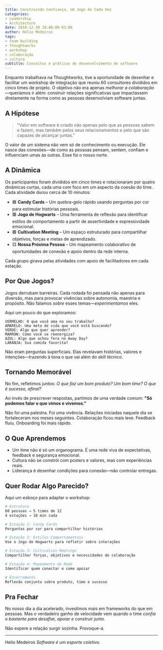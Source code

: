 ```yaml
---
title: Construindo Confiança, Um Jogo de Cada Vez
categories:
- Leadership
- Architecture
date: 2018-12-30 10:00:00-03:00
author: Helio Medeiros
tags:
- team building
- thoughtworks
- workshop
- colaboração
- cultura
subtitle: Conceitos e práticas de desenvolvimento de software
---
```


Enquanto trabalhava na Thoughtworks, tive a oportunidade de desenhar e facilitar um workshop de integração que reuniu 60 consultores divididos em cinco times de projeto. O objetivo não era apenas _melhorar a colaboração_—queríamos ir além: construir relações significativas que impactassem diretamente na forma como as pessoas desenvolviam software juntas.

## A Hipótese

> "Valor em software é criado não apenas pelo que as pessoas sabem e fazem, mas também pelos seus relacionamentos e pelo que são capazes de alcançar juntas."

O valor de um sistema não vem só de conhecimento ou execução. Ele nasce das conexões—de como as pessoas pensam, sentem, confiam e influenciam umas às outras. Esse foi o nosso norte.

## A Dinâmica

Os participantes foram divididos em cinco times e rotacionaram por quatro dinâmicas curtas, cada uma com foco em um aspecto da coesão do time. Cada atividade durou cerca de 10 minutos:

- 🟦 **Candy Cards** – Um quebra-gelo rápido usando perguntas por cor para estimular histórias pessoais.
- 🟥 **Jogo de Hogwarts** – Uma ferramenta de reflexão para identificar estilos de comportamento a partir de assertividade e expressividade emocional.
- 🟩 **Cultivation Meeting** – Um espaço estruturado para compartilhar objetivos, forças e metas de aprendizado.
- 🟨 **Nossa Próxima Pessoa** – Um mapeamento colaborativo de oportunidades de conexão e apoio dentro da rede interna.

Cada grupo girava pelas atividades com apoio de facilitadores em cada estação.

## Por Que Jogos?

Jogos derrubam barreiras. Cada rodada foi pensada não apenas para diversão, mas para provocar vivências sobre autonomia, maestria e propósito. Não falamos _sobre_ esses temas—_experimentamos_ eles.

Aqui um pouco do que exploramos:

```text
VERMELHO: O que você ama no seu trabalho?
AMARELO: Uma meta de vida que você está buscando?
VERDE: Algo que quer aprender?
MARRON: Como você se reenergiza?
AZUL: Algo que achou fera no Away Day?
LARANJA: Sua comida favorita?
```

Não eram perguntas superficiais. Elas revelavam histórias, valores e intenções—trazendo à tona o que vai além do skill técnico.

## Tornando Memorável

No fim, refletimos juntos: _O que faz um bom produto? Um bom time? O que é sucesso, afinal?_

Ao invés de prescrever respostas, partimos de uma verdade comum: **"Só podemos falar o que vimos e vivemos."**

Não foi uma palestra. Foi uma vivência. Relações iniciadas naquele dia se fortaleceram nos meses seguintes. Colaboração ficou mais leve. Feedback fluiu. Onboarding foi mais rápido.

## O Que Aprendemos

- Um time não é só um organograma. É uma rede viva de expectativas, feedback e segurança emocional.
- Cultura não se constrói com posters e valores, mas com experiências reais.
- Liderança é desenhar condições para conexão—não controlar entregas.

## Quer Rodar Algo Parecido?

Aqui um esboço para adaptar o workshop:

```bash
# Estrutura
60 pessoas → 5 times de 12
4 estações → 10 min cada

# Estação 1: Candy Cards
Perguntas por cor para compartilhar histórias

# Estação 2: Estilos Comportamentais
Use o Jogo de Hogwarts para refletir sobre interações

# Estação 3: Cultivation Meetings
Compartilhar forças, objetivos e necessidades de colaboração

# Estação 4: Mapeamento de Rede
Identificar quem conectar e como apoiar

# Encerramento
Reflexão conjunta sobre produto, time e sucesso
```

## Pra Fechar

No nosso dia a dia acelerado, investimos mais em frameworks do que em pessoas. Mas o verdadeiro ganho de velocidade vem quando o time _confia o bastante para desafiar, apoiar e construir junto._

Não espere a relação surgir sozinha. Provoque-a.

---

Helio Medeiros
_Software é um esporte coletivo._
